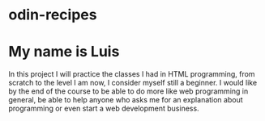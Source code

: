 # odin-recipes
<h1>My name is Luis</h1>
In this project I will practice the classes I had in HTML programming, from scratch to the level I am now, I consider myself still a beginner.
I would like by the end of the course to be able to do more like web programming in general, be able to help anyone who asks me for an explanation about programming or even start a web development business.
